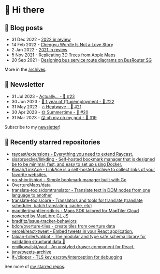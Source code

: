 # 👋 Hi there

## 📝 Blog posts

<!-- feed start -->
- 31 Dec 2022 - [2022 in review](https://cheeaun.com/blog/2022/12/2022-in-review/)
- 14 Feb 2022 - [Chengyu Wordle Is Not a Love Story](https://cheeaun.com/blog/2022/02/chengyu-wordle-is-not-a-love-story/)
- 2 Jan 2022 - [2021 in review](https://cheeaun.com/blog/2022/01/2021-in-review/)
- 5 Nov 2021 - [Replicating 3D Trees from Apple Maps](https://cheeaun.com/blog/2021/11/replicating-3d-trees-apple-maps/)
- 20 Sep 2021 - [Designing bus service route diagrams on BusRouter SG](https://cheeaun.com/blog/2021/09/bus-service-route-diagrams-busrouter-sg/)
<!-- feed end -->

More in the [archives](https://cheeaun.com/blog/archives/).

## 📰 Newsletter

<!-- newsletter start -->
- 31 Jul 2023 - [Actually… - 🥫 #23](https://cheeaun.substack.com/p/actually-23)
- 30 Jun 2023 - [🎂 1 year of (f)unemployment - 🥫 #22](https://cheeaun.substack.com/p/1-year-of-funemployment-22)
- 31 May 2023 - [🔥 Heatwave - 🥫 #21](https://cheeaun.substack.com/p/heatwave-21)
- 30 Apr 2023 - [🌞 Summertime - 🥫 #20](https://cheeaun.substack.com/p/summertime-20)
- 31 Mar 2023 - [😲 oh my oh my god - 🥫 #19](https://cheeaun.substack.com/p/oh-my-oh-my-god-19)
<!-- newsletter end -->

Subscribe to my [newsletter](https://cheeaun.substack.com/)!

## 🌟 Recently starred repositories

<!-- starred repos start -->
- [raycast/extensions - Everything you need to extend Raycast.](https://github.com/raycast/extensions)
- [sissbruecker/linkding - Self-hosted bookmark manager that is designed be to be minimal, fast, and easy to set up using Docker.](https://github.com/sissbruecker/linkding)
- [Kovah/LinkAce - LinkAce is a self-hosted archive to collect links of your favorite websites.](https://github.com/Kovah/LinkAce)
- [go-shiori/shiori - Simple bookmark manager built with Go](https://github.com/go-shiori/shiori)
- [OvertureMaps/data](https://github.com/OvertureMaps/data)
- [translate-tools/domtranslator - Translate text in DOM nodes from one language to another](https://github.com/translate-tools/domtranslator)
- [translate-tools/core - Translators and tools for translate (translate scheduler, batch translating, cache, etc)](https://github.com/translate-tools/core)
- [maptiler/maptiler-sdk-js - Maps SDK tailored for MapTiler Cloud powered by MapLibre GL JS](https://github.com/maptiler/maptiler-sdk-js)
- [bradfitz/issue-tracker-behaviors](https://github.com/bradfitz/issue-tracker-behaviors)
- [bdon/overture-tiles - create tiles from overture data](https://github.com/bdon/overture-tiles)
- [vercel/react-tweet - Embed tweets in your React application.](https://github.com/vercel/react-tweet)
- [fabian-hiller/valibot - The modular and type safe schema library for validating structural data 🤖](https://github.com/fabian-hiller/valibot)
- [emilkowalski/vaul - An unstyled drawer component for React.](https://github.com/emilkowalski/vaul)
- [jvns/tweets-archive](https://github.com/jvns/tweets-archive)
- [lf-/clipper - TLS key escrow/interception for debugging](https://github.com/lf-/clipper)
<!-- starred repos end -->

See more of [my starred repos](https://github.com/stars/cheeaun/).
